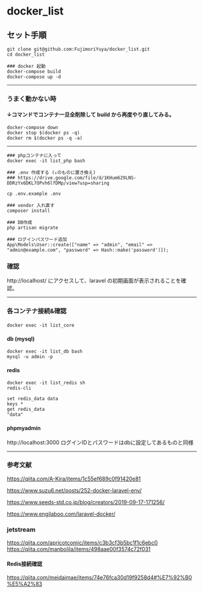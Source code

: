 # docker_list

## セット手順

```
git clone git@github.com:FujimoriYuya/docker_list.git
cd docker_list

### docker 起動
docker-compose build
docker-compose up -d
```

---

### うまく動かない時

#### ↓コマンドでコンテナ一旦全削除して build から再度やり直してみる。
```
docker-compose down
docker stop $(docker ps -q)
docker rm $(docker ps -q -a)
```

---

```
### phpコンテナに入って
docker exec -it list_php bash

### .env 作成する (↓のものに置き換え)
### https://drive.google.com/file/d/1KHum629LNS-DDRzYx6DKL7OPvh6lfDMp/view?usp=sharing

cp .env.example .env

### vendor 入れ直す
composer install

### DB作成
php artisan migrate

### ログインパスワード追加
App\Models\User::create(["name" => "admin", "email" => "admin@example.com", "password" => Hash::make('password')]);

```

### 確認

http://localhost/ にアクセスして、laravel の初期画面が表示されることを確認。


---

### 各コンテナ接続&確認

#### 
```
docker exec -it list_core
```

#### db (mysql)

```
docker exec -it list_db bash
mysql -u admin -p

```

#### redis

```
docker exec -it list_redis sh
redis-cli

set redis_data data
keys *
get redis_data
"data"

```

#### phpmyadmin

http://localhost:3000
ログインIDとパスワードはdbに設定してあるものと同様

---

### 参考文献

https://qiita.com/A-Kira/items/1c55ef689c0f91420e81

https://www.suzu6.net/posts/252-docker-laravel-env/

https://www.seeds-std.co.jp/blog/creators/2019-09-17-171256/

https://www.engilaboo.com/laravel-docker/

### jetstream
https://qiita.com/apricotcomic/items/c3b3cf3b5bc1f1c6ebc0
https://qiita.com/manbolila/items/498aae00f3574c72f031


#### Redis接続確認
https://qiita.com/meidaimae/items/74e76fca30d19f9258d4#%E7%92%B0%E5%A2%83
